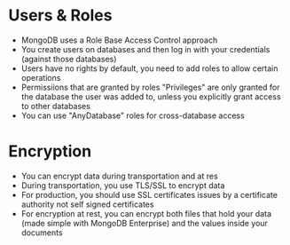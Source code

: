 # Users & Roles

-   MongoDB uses a Role Base Access Control approach
-   You create users on databases and then log in with your credentials (against those databases)
-   Users have no rights by default, you need to add roles to allow certain operations
-   Permissiions that are granted by roles "Privileges" are only granted for the database the user was added to, unless you explicitly grant access to other databases
-   You can use "AnyDatabase" roles for cross-database access

# Encryption

-   You can encrypt data during transportation and at res
-   During transportation, you use TLS/SSL to encrypt data
-   For production, you should use SSL certificates issues by a certificate authority not self signed certificates
-   For encryption at rest, you can encrypt both files that hold your data (made simple with MongoDB Enterprise) and the values inside your documents
